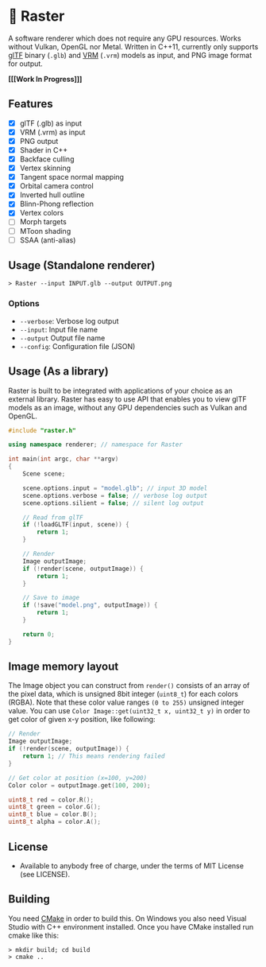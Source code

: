 # :diamond_shape_with_a_dot_inside: Raster

A software renderer which does not require any GPU resources. Works without Vulkan, OpenGL nor Metal. Written in C++11, currently only supports [glTF](https://www.khronos.org/gltf/) binary (`.glb`) and [VRM](https://vrm.dev/en/) (`.vrm`) models as input, and PNG image format for output.

**[[[Work In Progress]]]**

## Features

- [x] glTF (.glb) as input
- [x] VRM (.vrm) as input
- [x] PNG output
- [x] Shader in C++
- [x] Backface culling
- [x] Vertex skinning
- [x] Tangent space normal mapping
- [x] Orbital camera control
- [x] Inverted hull outline
- [x] Blinn-Phong reflection
- [x] Vertex colors
- [ ] Morph targets
- [ ] MToon shading
- [ ] SSAA (anti-alias)

## Usage (Standalone renderer)

```
> Raster --input INPUT.glb --output OUTPUT.png
```

### Options

* `--verbose`: Verbose log output
* `--input`: Input file name
* `--output` Output file name
* `--config`: Configuration file (JSON)

## Usage (As a library)

Raster is built to be integrated with applications of your choice as an external library. Raster has easy to use API that enables you to view glTF models as an image, without any GPU dependencies such as Vulkan and OpenGL.

```c++
#include "raster.h"

using namespace renderer; // namespace for Raster

int main(int argc, char **argv)
{
    Scene scene;

    scene.options.input = "model.glb"; // input 3D model
    scene.options.verbose = false; // verbose log output
    scene.options.silient = false; // silent log output

    // Read from glTF
    if (!loadGLTF(input, scene)) {
        return 1;
    }

    // Render
    Image outputImage;
    if (!render(scene, outputImage)) {
        return 1;
    }

    // Save to image
    if (!save("model.png", outputImage)) {
        return 1;
    }

    return 0;
}
```

## Image memory layout

The Image object you can construct from `render()` consists of an array of the pixel data, which is unsigned 8bit integer (`uint8_t`) for each colors (RGBA). Note that these color value ranges `(0 to 255)` unsigned integer value. You can use `Color Image::get(uint32_t x, uint32_t y)` in order to get color of given x-y position, like following:

```c++
// Render
Image outputImage;
if (!render(scene, outputImage)) {
    return 1; // This means rendering failed
}

// Get color at position (x=100, y=200)
Color color = outputImage.get(100, 200);

uint8_t red = color.R();
uint8_t green = color.G();
uint8_t blue = color.B();
uint8_t alpha = color.A();
```

## License

* Available to anybody free of charge, under the terms of MIT License (see LICENSE).

## Building

You need [CMake](https://cmake.org/download/) in order to build this. On Windows you also need Visual Studio with C++ environment installed.
Once you have CMake installed run cmake like this:


```
> mkdir build; cd build
> cmake ..
```


